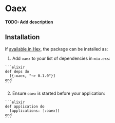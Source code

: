 # Oaex

**TODO: Add description**

## Installation

If [available in Hex](https://hex.pm/docs/publish), the package can be installed as:

  1. Add `oaex` to your list of dependencies in `mix.exs`:

    ```elixir
    def deps do
      [{:oaex, "~> 0.1.0"}]
    end
    ```

  2. Ensure `oaex` is started before your application:

    ```elixir
    def application do
      [applications: [:oaex]]
    end
    ```

